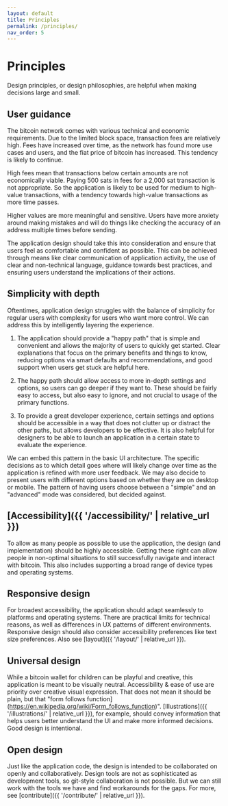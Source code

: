 ```yaml
---
layout: default
title: Principles
permalink: /principles/
nav_order: 5
---
```


# Principles

Design principles, or design philosophies, are helpful when making decisions large and small.

## User guidance

The bitcoin network comes with various technical and economic requirements. Due to the limited block space, transaction fees are relatively high. Fees have increased over time, as the network has found more use cases and users, and the fiat price of bitcoin has increased. This tendency is likely to continue.

High fees mean that transactions below certain amounts are not economically viable. Paying 500 sats in fees for a 2,000 sat transaction is not appropriate. So the application is likely to be used for medium to high-value transactions, with a tendency towards high-value transactions as more time passes.

Higher values are more meaningful and sensitive. Users have more anxiety around making mistakes and will do things like checking the accuracy of an address multiple times before sending.

The application design should take this into consideration and ensure that users feel as comfortable and confident as possible. This can be achieved through means like clear communication of application activity, the use of clear and non-technical language, guidance towards best practices, and ensuring users understand the implications of their actions.

## Simplicity with depth

Oftentimes, application design struggles with the balance of simplicity for regular users with complexity for users who want more control. We can address this by intelligently layering the experience.

1. The application should provide a "happy path" that is simple and convenient and allows the majority of users to quickly get started. Clear explanations that focus on the primary benefits and things to know, reducing options via smart defaults and recommendations, and good support when users get stuck are helpful here.

2. The happy path should allow access to more in-depth settings and options, so users can go deeper if they want to. These should be fairly easy to access, but also easy to ignore, and not crucial to usage of the primary functions.

3. To provide a great developer experience, certain settings and options should be accessible in a way that does not clutter up or distract the other paths, but allows developers to be effective. It is also helpful for designers to be able to launch an application in a certain state to evaluate the experience.

We can embed this pattern in the basic UI architecture. The specific decisions as to which detail goes where will likely change over time as the application is refined with more user feedback. We may also decide to present users with different options based on whether they are on desktop or mobile. The pattern of having users choose between a "simple" and an "advanced" mode was considered, but decided against.

## [Accessibility]({{ '/accessibility/' | relative_url }})

To allow as many people as possible to use the application, the design (and implementation) should be highly accessible. Getting these right can allow people in non-optimal situations to still successfully navigate and interact with bitcoin. This also includes supporting a broad range of device types and operating systems.

## Responsive design

For broadest accessibility, the application should adapt seamlessly to platforms and operating systems. There are practical limits for technical reasons, as well as differences in UX patterns of different environments. Responsive design should also consider accessibility preferences like text size preferences. Also see [layout]({{ '/layout/' | relative_url }}).

## Universal design

While a bitcoin wallet for children can be playful and creative, this application is meant to be visually neutral. Accessibility & ease of use are priority over creative visual expression. That does not mean it should be plain, but that "form follows function](https://en.wikipedia.org/wiki/Form_follows_function)". [Illustrations]({{ '/illustrations/' | relative_url }}), for example, should convey information that helps users better understand the UI and make more informed decisions. Good design is intentional.

## Open design

Just like the application code, the design is intended to be collaborated on openly and collaboratively. Design tools are not as sophisticated as development tools, so git-style collaboration is not possible. But we can still work with the tools we have and find workarounds for the gaps. For more, see [contribute]({{ '/contribute/' | relative_url }}).